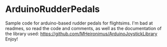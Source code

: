 # ArduinoRudderPedals
Sample code for arduino-based rudder pedals for flightsims. I'm bad at readmes, so read the code and comments, as well as the documentation of the library used: https://github.com/MHeironimus/ArduinoJoystickLibrary
Enjoy!
